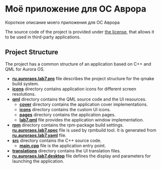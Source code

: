 # Моё приложение для ОС Аврора

Короткое описание моего приложения для ОС Аврора

The source code of the project is provided under
[the license](LICENSE.BSD-3-CLAUSE.md),
that allows it to be used in third-party applications.

## Project Structure

The project has a common structure
of an application based on C++ and QML for Aurora OS.

* **[ru.auroraos.lab7.pro](ru.auroraos.lab7.pro)** file
  describes the project structure for the qmake build system.
* **[icons](icons)** directory contains application icons for different screen resolutions.
* **[qml](qml)** directory contains the QML source code and the UI resources.
  * **[cover](qml/cover)** directory contains the application cover implementations.
  * **[icons](qml/icons)** directory contains the custom UI icons.
  * **[pages](qml/pages)** directory contains the application pages.
  * **[lab7.qml](qml/lab7.qml)** file
    provides the application window implementation.
* **[rpm](rpm)** directory contains the rpm-package build settings.
  **[ru.auroraos.lab7.spec](rpm/ru.auroraos.lab7.spec)** file is used by rpmbuild tool.
  It is generated from **[ru.auroraos.lab7.yaml](rpm/ru.auroraos.lab7.yaml)** file.
* **[src](src)** directory contains the C++ source code.
  * **[main.cpp](src/main.cpp)** file is the application entry point.
* **[translations](translations)** directory contains the UI translation files.
* **[ru.auroraos.lab7.desktop](ru.auroraos.lab7.desktop)** file
  defines the display and parameters for launching the application.
